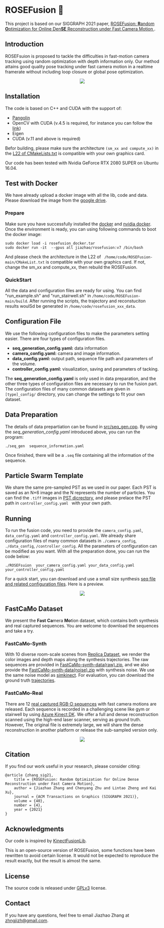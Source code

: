 # ROSEFusion :rose:

This project is based on our SIGGRAPH 2021 paper, [ROSEFusion: **R**andom **O**ptimization for Online Den**SE** Reconstruction under Fast Camera Motion
](https://arxiv.org/abs/2105.05600).



## Introduction

ROSEFsuion is proposed to tackle the difficulties in fast-motion camera tracking using random optimization with depth information only. Our method attains good quality pose tracking under fast camera motion in a realtime framerate without including loop closure or global pose optimization.

 <p id="demo1" align="center"> 
  <img src="assets/intro.gif" />
 </p>

## Installation
The code is based on C++ and CUDA with the support of:
- [Pangolin](https://github.com/stevenlovegrove/Pangolin)
- OpenCV with CUDA (v.4.5 is required, for instance you can follow the [link](https://gist.github.com/raulqf/f42c718a658cddc16f9df07ecc627be7))  
- Eigen
- CUDA (v.11 and above is required)

Befor building, please make sure the architecture ```(sm_xx and compute_xx)``` in the [L22 of CMakeLists.txt](CMakeLists.txt#L22) is compatible with your own graphics card.


Our code has been tested with Nvidia GeForce RTX 2080 SUPER on Ubuntu 16.04. 

## Test with Docker

We have already upload a docker image with all the lib, code and data. Please download the image from the [google drive](https://drive.google.com/file/d/1sNvm8vSJM5MxxDpgkqDo-FhpwXBdraMb/view?usp=sharing).

### **Prepare**
Make sure you have successfully installed the [docker](https://www.docker.com/) and [nvidia docker](github.com/NVIDIA/nvidia-docker). Once the environment is ready, you can using following commands to boot the docker image:
```
sudo docker load -i rosefusion_docker.tar 
sudo docker run -it  --gpus all jiazhao/rosefusion:v7 /bin/bash
```


And please check the architecture in the L22 of ``` /home/code/ROSEFusion-main/CMakeList.txt``` is compatible with your own graphics card. If not, change the sm_xx and compute_xx, then rebuild the ROSEFusion.


### **QuickStart**
All the data and configuration files are ready for using. You can find "run_example.sh" and "run_stairwell.sh" in ```/home/code/ROSEFusion-main/build```. After running the scripts, the trajectory and reconstuciton results woulSd be generated in ```/home/code/rosefusion_xxx_data```. 



## Configuration File
We use the following configuration files to make the parameters setting easier. There are four types of configuration files.

- **seq_generation_config.yaml:** data information 
- **camera_config.yaml:** camera and image information.
- **data_config.yaml:** output path, sequence file path and parameters of the volume.
- **controller_config.yaml:** visualization, saving and parameters of tacking.

The **seq_generation_config.yaml** is only used in data preparation, and the other three types of configuration files are necessary to run the fusion part. The configuration files of many common datasets are given in `[type]_config/` directory, you can change the settings to fit your own dataset.

## Data Preparation
The details of data prepartiation can be found in [src/seq_gen.cpp](src/seq_gen.cpp). By using the *seq_generation_config.yaml* introduced above, you can run the program:
```
./seq_gen  sequence_information.yaml
```
Once finished, there will be a `.seq` file containing all the information of the sequence.


## Particle Swarm Template
We share the same pre-sampled PST as we used in our paper. Each PST is saved as an N×6 image and the N represents the number of particles. You can find the ``.tiff`` images in [PST dicrectory](/PST), and please prelace the PST path in ``controller_config.yaml `` with your own path.

## Running
To run the fusion code, you need to provide the `camera_config.yaml`, `data_config.yaml` and `controller_config.yaml`. We already share configuration files of many common datasets in `./camera_config`, `./data_config`, `/controller_config`. All the parameters of configuration can be modified as you want. With all the preparation done, you can run the code below:
```
./ROSEFsuion  your_camera_config.yaml your_data_config.yaml your_controller_config.yaml
```
For a quick start, you can download and use a small size synthesis [seq file and related configuration files](https://drive.google.com/drive/folders/1vW5GV2xsJN1kIrl-5JZX1fUrpjCtp5AS?usp=sharing). Here is a preview.


 <p id="demo1" align="center"> 
  <img src="assets/example.gif" />
 </p>

## FastCaMo Dataset
We present the **Fast** **Ca**mera **Mo**tion dataset, which contains both synthesis and real captured sequences. You are welcome to download the sequences and take a try.

### FastCaMo-Synth
With 10 diverse room-scale scenes from [Replica Dataset](https://github.com/facebookresearch/Replica-Dataset), we render the color images and depth maps along the synthesis trajectories. The raw sequences are provided in [FastCaMo-synth-data(raw).zip](https://drive.google.com/file/d/15PG7jd1wFdf26zaPp-pq04RAoCRQA1qt/view?usp=sharing), and we also provide the [FastCaMo-synth-data(noise).zip](https://drive.google.com/file/d/1a8QLimLFvteac6OfGPxSsTqITrJSC2ox/view?usp=sharing) with synthesis noise. We use the same noise model as [simkinect](https://github.com/ankurhanda/simkinect). For evaluation, you can download the ground truth [trajectories](https://drive.google.com/file/d/106p9N99K-X3_jbt8PRcKthySbpxhIwxB/view?usp=sharing).

### FastCaMo-Real
There are 12 [real captured RGB-D sequences](https://drive.google.com/drive/folders/1kDUz_Vxjy5zi5LO8G5HwjkZ0WbetsBy1?usp=sharing) with fast camera motions are released. Each sequence is recorded in a challenging scene like gym or stairwell by using [Azure Kinect DK](https://azure.microsoft.com/en-us/services/kinect-dk/). We offer a full and dense reconstruction  scanned using the high-end laser scanner, serving as ground truth. However, The original file is extremely large, we will share the dense reconstruction in another platform or release the sub-sampled version only.

 <p id="demo1" align="center"> 
  <img src="assets/fastcamo-real.gif" />
 </p>

## Citation
If you find our work useful in your research, please consider citing:
```
@article {zhang_sig21,
    title = {ROSEFusion: Random Optimization for Online Dense Reconstruction under Fast Camera Motion},
    author = {Jiazhao Zhang and Chenyang Zhu and Lintao Zheng and Kai Xu},
    journal = {ACM Transactions on Graphics (SIGGRAPH 2021)},
    volume = {40},
    number = {4},
    year = {2021}
}
```

## Acknowledgments
Our code is inspired by [KinectFusionLib](https://github.com/chrdiller/KinectFusionLib).

This is an open-source version of ROSEFusion, some functions have been rewritten to avoid certain license. It would not be expected to reproduce the result exactly, but the result is almost the same.
## License
The source code is released under [GPLv3](https://www.gnu.org/licenses/gpl-3.0.html) license.

## Contact
If you have any questions, feel free to email Jiazhao Zhang at zhngjizh@gmail.com.

